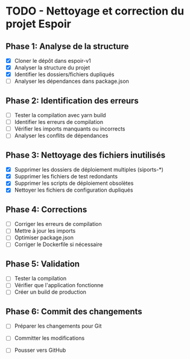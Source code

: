# TODO - Nettoyage et correction du projet Espoir

## Phase 1: Analyse de la structure
- [x] Cloner le dépôt dans espoir-v1
- [x] Analyser la structure du projet
- [x] Identifier les dossiers/fichiers dupliqués
- [ ] Analyser les dépendances dans package.json

## Phase 2: Identification des erreurs
- [ ] Tester la compilation avec yarn build
- [ ] Identifier les erreurs de compilation
- [ ] Vérifier les imports manquants ou incorrects
- [ ] Analyser les conflits de dépendances

## Phase 3: Nettoyage des fichiers inutilisés
- [x] Supprimer les dossiers de déploiement multiples (siports-*)
- [x] Supprimer les fichiers de test redondants
- [x] Supprimer les scripts de déploiement obsolètes
- [x] Nettoyer les fichiers de configuration dupliqués

## Phase 4: Corrections
- [ ] Corriger les erreurs de compilation
- [ ] Mettre à jour les imports
- [ ] Optimiser package.json
- [ ] Corriger le Dockerfile si nécessaire

## Phase 5: Validation
- [ ] Tester la compilation
- [ ] Vérifier que l'application fonctionne
- [ ] Créer un build de production

## Phase 6: Commit des changements
- [ ] Préparer les changements pour Git
- [ ] Committer les modifications
- [ ] Pousser vers GitHub

